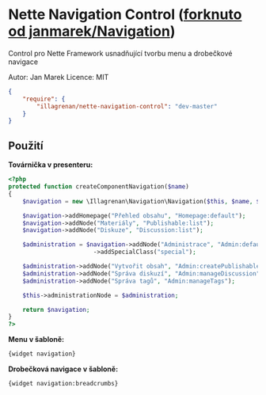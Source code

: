 # Nette Navigation Control ([forknuto od janmarek/Navigation](https://github.com/janmarek/Navigation))
Control pro Nette Framework usnadňující tvorbu menu a drobečkové navigace

Autor: Jan Marek
Licence: MIT

```json
{
	"require": {
        "illagrenan/nette-navigation-control": "dev-master"
    }
}
```

## Použití

**Továrnička v presenteru:**

```php
<?php
protected function createComponentNavigation($name)
{
    $navigation = new \Illagrenan\Navigation\Navigation($this, $name, $this->httpRequest);

    $navigation->addHomepage("Přehled obsahu", "Homepage:default");
    $navigation->addNode("Materiály", "Publishable:list");
    $navigation->addNode("Diskuze", "Discussion:list");

    $administration = $navigation->addNode("Administrace", "Admin:default")
                        ->addSpecialClass("special");

    $administration->addNode("Vytvořit obsah", "Admin:createPublishable");
    $administration->addNode("Správa diskuzí", "Admin:manageDiscussion");
    $administration->addNode("Správa tagů", "Admin:manageTags");

    $this->administrationNode = $administration;

    return $navigation;
}
?>
```

**Menu v šabloně:**
```html
{widget navigation}
```

**Drobečková navigace v šabloně:**
```html
{widget navigation:breadcrumbs}
```
